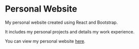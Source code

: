 # Personal Website

My personal website created using React and Bootstrap.

It includes my personal projects and details my work experience.

You can view my personal website [here](https://www.kevindang12.com/kevin-website).